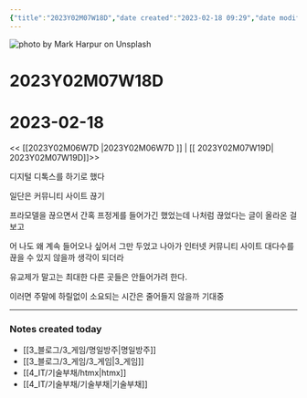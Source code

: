 ```yaml
---
{"title":"2023Y02M07W18D","date created":"2023-02-18 09:29","date modified":"2023-02-18 09:29","tag":["DailyNote"],"dg-publish":true,"스쿼트":null,"permalink":"/3_블로그/3_일상/2023Y/02M/07W/2023Y02M07W18D/","dgPassFrontmatter":true,"noteIcon":""}
---
```



![photo by Mark Harpur on Unsplash](https://images.unsplash.com/photo-1532274402911-5a369e4c4bb5?crop=entropy&cs=tinysrgb&fm=jpg&ixid=MnwzNjM5Nzd8MHwxfHJhbmRvbXx8fHx8fHx8fDE2NzY2ODAxODc&ixlib=rb-4.0.3&q=80&w=1500&h=500)



# 2023Y02M07W18D

# 2023-02-18

<< [[2023Y02M06W7D \|2023Y02M06W7D ]] | [[ 2023Y02M07W19D\| 2023Y02M07W19D]]>>

디지털 디톡스를 하기로 했다

일단은 커뮤니티 사이트 끊기

프라모델을 끊으면서 간혹 프정게를 들어가긴 했었는데 나처럼 끊었다는 글이 올라온 걸 보고

어 나도 왜 계속 들어오나 싶어서 그만 두었고 나아가 인터넷 커뮤니티 사이트 대다수를 끊을 수 있지 않을까 생각이 되더라

유교제가 말고는 최대한 다른 곳들은  안들어가려 한다.

이러면 주말에 하릴없이 소요되는 시간은 줄어들지 않을까 기대중

---
### Notes created today
- [[3_블로그/3_게임/명일방주\|명일방주]]
- [[3_블로그/3_게임/3_게임\|3_게임]]
- [[4_IT/기술부채/htmx\|htmx]]
- [[4_IT/기술부채/기술부채\|기술부채]]
 
